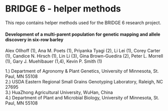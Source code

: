 # BRIDGE 6 - helper methods

This repo contains helper methods used for the BRIDGE 6 research project.

#### **Development of a multi-parent population for genetic mapping and allele discovery in six-row barley** ####

Alex Ollhoff (1), Ana M. Poets (1), Priyanka Tyagi (2), Li Lei (1), Corey Carter (1), Candice N. Hirsch (1), Lin Li (3), Gina Brown-Guedira (2), Peter L. Morrell (1), Gary J. Muehlbauer (1,4), Kevin P. Smith (1)

1.) Department of Agronomy & Plant Genetics, University of Minnesota, St. Paul, MN 55108<br />
2.) USDA Eastern Regional Small Grains Genotyping Laboratory, Raleigh, NC 27695<br />
3.) HuaZhong Agricultural University, WuHan, China<br />
4.) Department of Plant and Microbial Biology, University of Minnesota, St. Paul, MN 55108<br />
